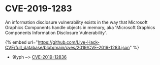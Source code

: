 # CVE-2019-1283

An information disclosure vulnerability exists in the way that Microsoft Graphics Components handle objects in memory, aka 'Microsoft Graphics Components Information Disclosure Vulnerability'.

{% embed url="https://github.com/Live-Hack-CVE/full_database/blob/main/cves/2019/CVE-2019-1283.json" %}


* 9lyph ~> [CVE-2019-12836](https://www.alice-snow.ru/2019/database/cve-2019-1283/cve-2019-12836-9lyph)